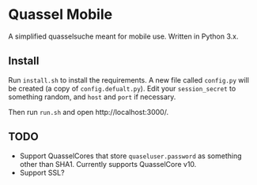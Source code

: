 # Quassel Mobile

A simplified quasselsuche meant for mobile use. Written in Python 3.x.

## Install

Run `install.sh` to install the requirements. A new file called `config.py` will be created (a copy of `config.defualt.py`). Edit your `session_secret` to something random, and `host` and `port` if necessary.

Then run `run.sh` and open http://localhost:3000/.

## TODO

* Support QuasselCores that store `quaseluser.password` as something other than SHA1. Currently supports QuasselCore v10.
* Support SSL?
